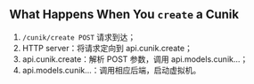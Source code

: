## What Happens When You `create` a Cunik

1. `/cunik/create POST` 请求到达；
2. HTTP server：将请求定向到 api.cunik.create；
3. api.cunik.create：解析 POST 参数，调用 api.models.cunik...；
4. api.models.cunik...：调用相应后端，启动虚拟机。

